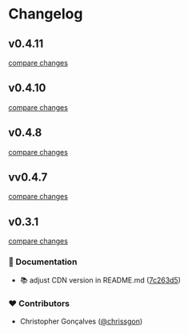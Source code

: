 # Changelog


## v0.4.11

[compare changes](https://github.com/chrissgon/perfectui/compare/v0.4.10...v0.4.11)

## v0.4.10

[compare changes](https://github.com/chrissgon/perfectui/compare/v0.4.9...v0.4.10)

## v0.4.8

[compare changes](https://github.com/chrissgon/perfectui/compare/vv0.4.7...v0.4.8)

## vv0.4.7

[compare changes](https://github.com/chrissgon/perfectui/compare/v0.4.5...vv0.4.7)

## v0.3.1

[compare changes](https://github.com/chrissgon/perfectui/compare/0.3.0...v0.3.1)

### 📖 Documentation

- :books: adjust CDN version in README.md ([7c263d5](https://github.com/chrissgon/perfectui/commit/7c263d5))

### ❤️ Contributors

- Christopher Gonçalves ([@chrissgon](http://github.com/chrissgon))

